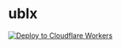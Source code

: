 # ublx
[![Deploy to Cloudflare Workers](https://deploy.workers.cloudflare.com/button)](https://deploy.workers.cloudflare.com/?url=https://github.com/B7X0/ublx)

